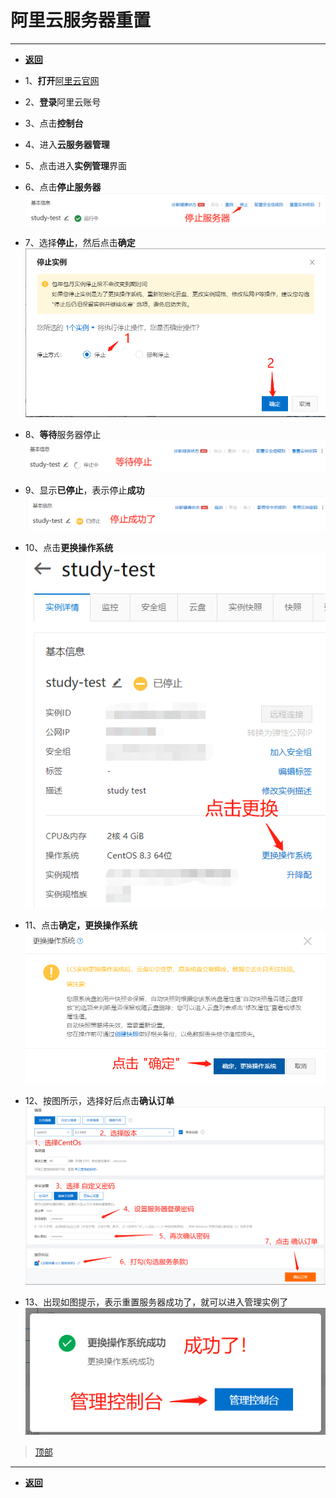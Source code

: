 # 阿里云服务器重置

---

- [**返回**](https://github.com/karl1901/server/blob/master/README.MD)  

- 1、**打开**[阿里云官网](https://aliyun.com)
- 2、**登录**阿里云账号
- 3、点击**控制台**
- 4、进入**云服务器管理**
- 5、点击进入**实例管理**界面
- 6、点击**停止服务器**  
![img01](img/cz_aliyun/微信截图_20210412221627.png)
- 7、选择**停止**，然后点击**确定**  
![img02](img/cz_aliyun/微信截图_20210412221749.png)
- 8、**等待**服务器停止  
![img03](img/cz_aliyun/微信截图_20210412221842.png)
- 9、显示**已停止**，表示停止**成功**  
![img04](img/cz_aliyun/微信截图_20210412221923.png)
- 10、点击**更换操作系统**  
![img05](img/cz_aliyun/微信截图_20210412222057.png)
- 11、点击**确定，更换操作系统**  
![img06](img/cz_aliyun/微信截图_20210412222158.png)
- 12、按图所示，选择好后点击**确认订单**  
![img07](img/cz_aliyun/微信截图_20210412222812.png)
- 13、出现如图提示，表示重置服务器成功了，就可以进入管理实例了  
![img08](img/cz_aliyun/微信截图_20210412223044.png)

> [顶部](#阿里云服务器重置)  

---

- [**返回**](https://github.com/karl1901/server/blob/master/README.MD)  
